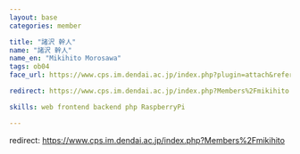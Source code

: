 ```yaml
---
layout: base
categories: member

title: "諸沢 幹人"
name: "諸沢 幹人"
name_en: "Mikihito Morosawa"
tags: ob04
face_url: https://www.cps.im.dendai.ac.jp/index.php?plugin=attach&refer=Members&openfile=morosawa.JPG

redirect: https://www.cps.im.dendai.ac.jp/index.php?Members%2Fmikihito

skills: web frontend backend php RaspberryPi

---
```


redirect: https://www.cps.im.dendai.ac.jp/index.php?Members%2Fmikihito
